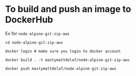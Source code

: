 # To build and push an image to DockerHub

Ex for `node-alpine-git-zip-aws`

```
cd node-alpine-git-zip-aws

docker login # make sure you login to docker account

docker build . -t mastymattdelaf/node-alpine-git-zip-aws

docker push mastymattdelaf/node-alpine-git-zip-aws
```
